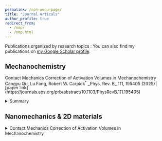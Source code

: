 ```yaml
---
permalink: /non-menu-page/
title: "Journal Articals"
author_profile: true
redirect_from: 
  - /nmp/
  - /nmp.html
---
```

Publications organized by research topics
: You can also find my publications on [my Google Scholar profile](https://scholar.google.com/citations?user=fSUo-qEAAAAJ&hl=en&oi=ao).

## Mechanochemistry
<p style="line-height: 100%;">Contact Mechanics Correction of Activation Volumes in Mechanochemistry
<br>
Cangyu Qu, Lu Fang, Robert W. Carpick<sup>*</sup> _Phys. Rev. B_ 111, 195405 (2025) | [paper link](https://journals.aps.org/prb/abstract/10.1103/PhysRevB.111.195405)
<details>
  <summary> Summary
</summary>
  This work did this did that xxx.
  ![tit]Images/bio-photo-2.jpg
</details>
</p>

## Nanomechanics & 2D materials
<details>
  <summary> Contact Mechanics Correction of Activation Volumes in Mechanochemistry
</summary>
  Cangyu Qu, Lu Fang, Robert W. Carpick<sup>*</sup> _Phys. Rev. B_ 111, 195405 (2025)
  This work did this did that xxx.
  [paper link](https://journals.aps.org/prb/abstract/10.1103/PhysRevB.111.195405)
</details>
